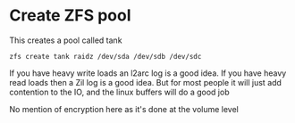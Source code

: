 # Create ZFS pool

This creates a pool called tank

```
zfs create tank raidz /dev/sda /dev/sdb /dev/sdc
```

If you have heavy write loads an l2arc log is a good idea. If you have
heavy read loads then a Zil log is a good idea. But for most people it
will just add contention to the IO, and the linux buffers will do a
good job

No mention of encryption here as it's done at the volume level

